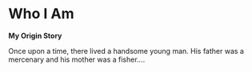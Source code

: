 # Who I Am

**My Origin Story**

Once upon a time, there lived a handsome young man. His father was a mercenary and his mother was a fisher....